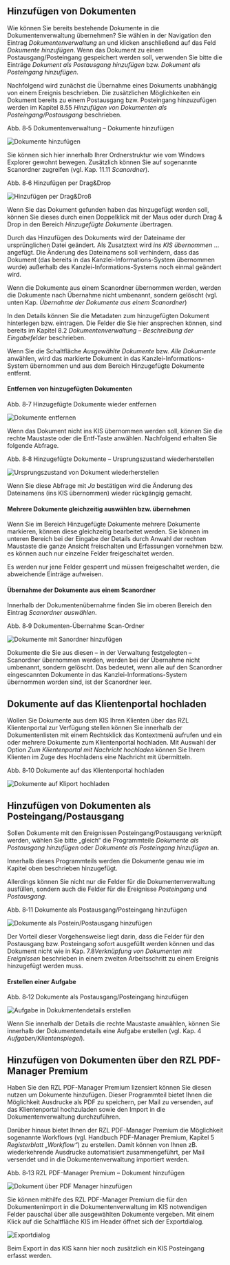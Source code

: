 ## Hinzufügen von Dokumenten

Wie können Sie bereits bestehende Dokumente in die Dokumentenverwaltung
übernehmen? Sie wählen in der Navigation den Eintrag
*Dokumentenverwaltung* an und klicken anschließend auf das Feld
*Dokumente hinzufügen*. Wenn das Dokument zu einem
Postausgang/Posteingang gespeichert werden soll, verwenden Sie bitte die
Einträge *Dokument als Postausgang hinzufügen* bzw. *Dokument als
Posteingang hinzufügen*.

Nachfolgend wird zunächst die Übernahme eines Dokuments unabhängig von
einem Ereignis beschrieben. Die zusätzlichen Möglichkeiten ein Dokument
bereits zu einem Postausgang bzw. Posteingang hinzuzufügen werden im
Kapitel 8.55 *Hinzufügen von Dokumenten als Posteingang/Postausgang*
beschrieben.

Abb. 8‑5 Dokumentenverwaltung – Dokumente hinzufügen

![Dokumente hinzufügen](<img/image221.png>)

Sie können sich hier innerhalb Ihrer Ordnerstruktur wie vom Windows
Explorer gewohnt bewegen. Zusätzlich können Sie auf sogenannte
Scanordner zugreifen (vgl. Kap. 11.11 *Scanordner*).

Abb. 8‑6 Hinzufügen per Drag&Drop

![Hinzufügen per Drag&Droß](<img/image222.png>)

Wenn Sie das Dokument gefunden haben das hinzugefügt werden soll, können
Sie dieses durch einen Doppelklick mit der Maus oder durch Drag & Drop
in den Bereich *Hinzugefügte Dokumente* übertragen.

Durch das Hinzufügen des Dokuments wird der Dateiname der ursprünglichen
Datei geändert. Als Zusatztext wird *ins KIS übernommen* … angefügt. Die
Änderung des Dateinamens soll verhindern, dass das Dokument (das bereits
in das Kanzlei-Informations-System übernommen wurde) außerhalb des
Kanzlei-Informations-Systems noch einmal geändert wird.

Wenn die Dokumente aus einem Scanordner übernommen werden, werden die
Dokumente nach Übernahme nicht umbenannt, sondern gelöscht (vgl. unten
Kap. *Übernahme der Dokumente aus einem Scanordner*)

In den Details können Sie die Metadaten zum hinzugefügten Dokument
hinterlegen bzw. eintragen. Die Felder die Sie hier ansprechen können,
sind bereits im Kapitel 8.2 *Dokumentenverwaltung – Beschreibung der
Eingabefelder* beschrieben.

Wenn Sie die Schaltfläche *Ausgewählte Dokumente* bzw. *Alle Dokumente*
anwählen, wird das markierte Dokument in das Kanzlei-Informations-System
übernommen und aus dem Bereich Hinzugefügte Dokumente entfernt.

#### Entfernen von hinzugefügten Dokumenten

Abb. 8‑7 Hinzugefügte Dokumente wieder entfernen

![Dokumente entfernen](<img/image223.png>)

Wenn das Dokument nicht ins KIS übernommen werden soll, können Sie die
rechte Maustaste oder die Entf-Taste anwählen. Nachfolgend erhalten Sie
folgende Abfrage.

Abb. 8‑8 Hinzugefügte Dokumente – Ursprungszustand wiederherstellen

![Ursprungszustand von Dokument wiederherstellen](<img/image224.png>)

Wenn Sie diese Abfrage mit *Ja* bestätigen wird die Änderung des
Dateinamens (ins KIS übernommen) wieder rückgängig gemacht.

#### Mehrere Dokumente gleichzeitig auswählen bzw. übernehmen

Wenn Sie im Bereich Hinzugefügte Dokumente mehrere Dokumente markieren,
können diese gleichzeitig bearbeitet werden. Sie können im unteren
Bereich bei der Eingabe der Details durch Anwahl der rechten Maustaste
die ganze Ansicht freischalten und Erfassungen vornehmen bzw. es können
auch nur einzelne Felder freigeschaltet werden.

Es werden nur jene Felder gesperrt und müssen freigeschaltet werden, die
abweichende Einträge aufweisen.

#### Übernahme der Dokumente aus einem Scanordner

Innerhalb der Dokumentenübernahme finden Sie im oberen Bereich den
Eintrag *Scanordner auswählen*.

Abb. 8‑9 Dokumenten-Übernahme Scan-Ordner

![Dokumente mit Sanordner hinzufügen](<img/image225.png>)

Dokumente die Sie aus diesen – in der Verwaltung festgelegten –
Scanordner übernommen werden, werden bei der Übernahme nicht umbenannt,
sondern gelöscht. Das bedeutet, wenn alle auf den Scanordner
eingescannten Dokumente in das Kanzlei-Informations-System übernommen
worden sind, ist der Scanordner leer.

## Dokumente auf das Klientenportal hochladen 

Wollen Sie Dokumente aus dem KIS Ihren Klienten über das RZL
Klientenportal zur Verfügung stellen können Sie innerhalb der
Dokumentenlisten mit einem Rechtsklick das Kontextmenü aufrufen und ein
oder mehrere Dokumente zum Klientenportal hochladen. Mit Auswahl der
Option *Zum Klientenportal mit Nachricht hochladen* können Sie Ihrem
Klienten im Zuge des Hochladens eine Nachricht mit übermitteln.

Abb. 8‑10 Dokumente auf das Klientenportal hochladen

![Dokumente auf Kliport hochladen](<img/image226.png>)

## Hinzufügen von Dokumenten als Posteingang/Postausgang

Sollen Dokumente mit den Ereignissen Posteingang/Postausgang verknüpft
werden, wählen Sie bitte „gleich“ die Programmteile *Dokumente als
Postausgang hinzufügen* oder *Dokumente als Posteingang hinzufügen* an.

Innerhalb dieses Programmteils werden die Dokumente genau wie im Kapitel
oben beschrieben hinzugefügt.

Allerdings können Sie nicht nur die Felder für die Dokumentenverwaltung
ausfüllen, sondern auch die Felder für die Ereignisse *Posteingang* und
*Postausgang*.

Abb. 8‑11 Dokumente als Postausgang/Posteingang hinzufügen

![Dokumente als Postein/Postausgang hinzufügen](<img/image227.png>)

Der Vorteil dieser Vorgehensweise liegt darin, dass die Felder für den
Postausgang bzw. Posteingang sofort ausgefüllt werden können und das
Dokument nicht wie in Kap. 7.8*Verknüpfung von Dokumenten mit
Ereignissen* beschrieben in einem zweiten Arbeitsschritt zu einem
Ereignis hinzugefügt werden muss.

#### Erstellen einer Aufgabe

Abb. 8‑12 Dokumente als Postausgang/Posteingang hinzufügen

![Aufgabe in Dokukmentendetails erstellen](<img/image228.png>)

Wenn Sie innerhalb der Details die rechte Maustaste anwählen, können Sie
innerhalb der Dokumentendetails eine Aufgabe erstellen (vgl. Kap. 4
*Aufgaben/Klientenspiegel*).

## Hinzufügen von Dokumenten über den RZL PDF-Manager Premium 

Haben Sie den RZL PDF-Manager Premium lizensiert können Sie diesen
nutzen um Dokumente hinzufügen. Dieser Programmteil bietet Ihnen die
Möglichkeit Ausdrucke als PDF zu speichern, per Mail zu versenden, auf
das Klientenportal hochzuladen sowie den Import in die
Dokumentenverwaltung durchzuführen.

Darüber hinaus bietet Ihnen der RZL PDF-Manager Premium die Möglichkeit
sogenannte Workflows (vgl. Handbuch PDF-Manager Premium, Kapitel 5
*Registerblatt „Workflow“*) zu erstellen. Damit können von Ihnen zB.
wiederkehrende Ausdrucke automatisiert zusammengeführt, per Mail
versendet und in die Dokumentenverwaltung importiert werden.

Abb. 8‑13 RZL PDF-Manager Premium – Dokument hinzufügen

![Dokument über PDF Manager hinzufügen](<img/image229.png>)

Sie können mithilfe des RZL PDF-Manager Premium die für den
Dokumentenimport in die Dokumentenverwaltung im KIS notwendigen Felder
pauschal über alle ausgewählten Dokumente vergeben. Mit einem Klick auf
die Schaltfläche KIS im Header öffnet sich der Exportdialog.

![Exportdialog](<img/image230.png>)

Beim Export in das KIS kann hier noch zusätzlich ein KIS Posteingang
erfasst werden.